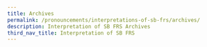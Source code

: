 ```yaml
---
title: Archives
permalink: /pronouncements/interpretations-of-sb-frs/archives/
description: Interpretation of SB FRS Archives
third_nav_title: Interpretation of SB FRS
---
```


